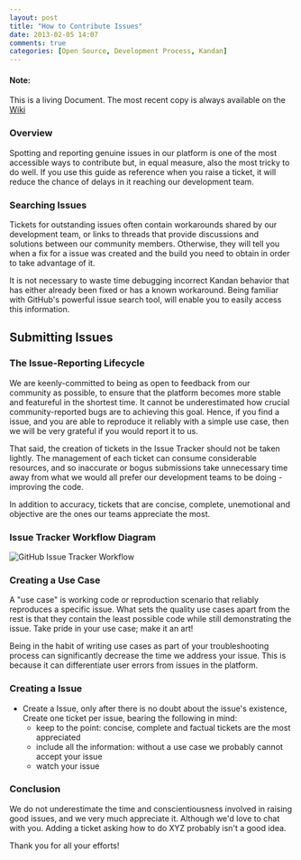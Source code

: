 ```yaml
---
layout: post
title: "How to Contribute Issues"
date: 2013-02-05 14:07
comments: true
categories: [Open Source, Development Process, Kandan]
---
```

<div class="alert alert-info">
	<h4>Note: </h4>This is a living Document. The most recent copy is always available on the <a href="https://github.com/kandanapp/kandan/wiki/How-to-Contribute-Issues">Wiki</a>
</div>

### Overview
Spotting and reporting genuine issues in our platform is one of the most accessible ways to contribute but, in equal measure, also the most tricky to do well. If you use this guide as reference when you raise a ticket, it will reduce the chance of delays in it reaching our development team.

### Searching Issues
Tickets for outstanding issues often contain workarounds shared by our development team, or links to threads that provide discussions and solutions between our community members. Otherwise, they will tell you when a fix for a issue was created and the build you need to obtain in order to take advantage of it. 
<!-- more -->
It is not necessary to waste time debugging incorrect Kandan behavior that has either already been fixed or has a known workaround. Being familiar with GitHub's powerful issue search tool, will enable you to easily access this information.

## Submitting Issues
### The Issue-Reporting Lifecycle
We are keenly-committed to being as open to feedback from our community as possible, to ensure that the platform becomes more stable and featureful in the shortest time. It cannot be underestimated how crucial community-reported bugs are to achieving this goal. Hence, if you find a issue, and you are able to reproduce it reliably with a simple use case, then we will be very grateful if you would report it to us.

That said, the creation of tickets in the Issue Tracker should not be taken lightly. The management of each ticket can consume considerable resources, and so inaccurate or bogus submissions take unnecessary time away from what we would all prefer our development teams to be doing - improving the code.

In addition to accuracy, tickets that are concise, complete, unemotional and objective are the ones our teams appreciate the most. 

### Issue Tracker Workflow Diagram
![GitHub Issue Tracker Workflow](https://raw.github.com/kandanapp/kandan/resources/GH-Issue_Tracker.png)

### Creating a Use Case
A "use case" is working code or reproduction scenario that reliably reproduces a specific issue. What sets the quality use cases apart from the rest is that they contain the least possible code while still demonstrating the issue. Take pride in your use case; make it an art!

Being in the habit of writing use cases as part of your troubleshooting process can significantly decrease the time we address your issue. This is because it can differentiate user errors from issues in the platform.

### Creating a Issue
* Create a Issue, only after there is no doubt about the issue's existence, Create one ticket per issue, bearing the following in mind:
    * keep to the point: concise, complete and factual tickets are the most appreciated
    * include all the information: without a use case we probably cannot accept your issue
    * watch your issue

### Conclusion
We do not underestimate the time and conscientiousness involved in raising good issues, and we very much appreciate it. Although we'd love to chat with you. Adding a ticket asking how to do XYZ probably isn't a good idea.

Thank you for all your efforts!